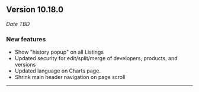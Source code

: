 
## Version 10.18.0
_Date TBD_

### New features
* Show "history popup" on all Listings
* Updated security for edit/split/merge of developers, products, and versions
* Updated language on Charts page.
* Shrink main header navigation on page scroll

---

